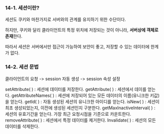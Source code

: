 ### 14-1. 세션이란?
세션도 쿠키와 마찬가지로 서버와의 관계를 유지하기 위한 수단이다.

하지만, 쿠키와 달리 클라이언트의 특정 위치에 저장되는 것이 아니라, **서버상에 객체로 존재**한다.

따라서 세션은 서버에서만 접근이 가능하여 보안이 좋고, 저장할 수 있는 데이터에 한계가 없다.

### 14-2. 세션 문법

클라이언트의 요청 -> session 자동 생성 -> session 속성 설정

setAttribute( ) : 세션에 데이터를 저장한다.
getAttribute( ) : 세션에서 데이를 얻는다.
getAttributeNames( ) : 세션에 저장되어 있는 모든 데이터의 이름(유니크한 키값)을 얻는다.
getId( ) : 자동 생성된 세션의 유니크한 아이디를 얻는다.
isNew( ) : 세션이 최초 생성되었는지, 이전에 생성된 세션인지 구분한다.
getMaxInactiveInterval( ) : 세션의 유효기간을 얻는다. 가장 최근 요청시점을 기준으로 카운트한다.
removeAttribute( ) : 세션에서 특정 데이터를 제거한다.
Invalidate( ) : 세션의 모든 데이터를 삭제한다.
 
<!--stackedit_data:
eyJoaXN0b3J5IjpbLTgxMDUxNDQzNywzMTc3NjI3ODAsNzMwOT
k4MTE2XX0=
-->